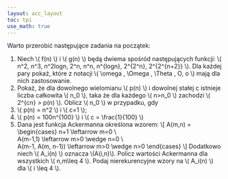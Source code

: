 ```yaml
---
layout: acc_layout
toc: tpi
use_math: true
---
```


Warto przerobić następujące zadania na początek:

1. Niech \\( f(n) \\) i \\( g(n) \\) będą dwiema spośród następujących funkcji: \\( n^2, n^3, n^2logn, 2^n, n^n, n^{logn}, 2^{2^n}, 2^{2^{n+2}} \\). Dla każdej pary pokaż, które z notacji \\( \omega , \Omega , \Theta , O, o \\) mają dla nich zastosowanie.
2. Pokaż, że dla dowolnego wielomianu \\( p(n) \\) i dowolnej stałej c istnieje liczba całkowita \\( n_0 \\), taka że dla każdego \\( n>n_0 \\) zachodzi \\( 2^{cn} > p(n) \\). Oblicz \\( n_0 \\) w przypadku, gdy
  1. \\( p(n) = n^2 \\) i \\( c=1 \\);
  2. \\( p(n) = 100n^{100} \\) i \\( c = \frac{1}{100} \\)
3. Dana jest funkcja Ackermanna określona wzorem:
\\[
A(m,n) =
\begin{cases}
n+1 \leftarrow m=0 \\\
A(m-1,1) \leftarrow m>0 \wedge n=0 \\\
A(m-1, A(m, n-1)) \leftarrow m>0 \wedge n>0
\end{cases}
\\]
Dodatkowo niech \\( A_i(n) \\) oznacza \\(A(i,n)\\). Policz wartości Ackermanna dla wszystkich \\( n,m\leq 4 \\). Podaj nierekurencyjne wzory na \\( A_i(n) \\) dla \\( i \leq 4 \\).
